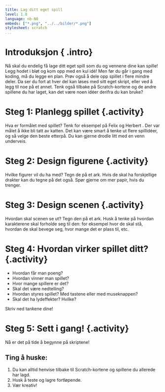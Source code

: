 ```yaml
---
title: Lag ditt eget spill
level: 1.8
language: nb-NO
embeds: ["*.png", "../../bilder/*.png"]
stylesheet: scratch
...
```


# Introduksjon { .intro}

Nå skal du endelig få lage ditt eget spill som du og vennene dine kan spille! 
Legg hodet i bløt og kom opp med en kul idé! 
Men før du går i gang med koding, må du legge en plan. Prøv også å dele opp spillet i flere mindre
deler. Da ser du fort at hver del kan løses med sitt eget skript, eller ved å legg til noe på et
annet. Tenk også tilbake på Scratch-kortene og de andre spillene du har laget, 
kan det være noen idéer derifra du kan bruke?

# Steg 1: Planlegg spillet {.activity}

Hva er formålet med spillet? Tenk for eksempel på Felix og Herbert . Der var målet å ikke bli tatt av
katten. Det kan være smart å tenke ut flere spillidéer, og så velge den beste etterpå. Du kan gjerne
drodle litt med en venn underveis.

# Steg 2: Design figurene {.activity}

Hvilke figurer vil du ha med? Tegn de på et ark. Hvis de skal ha forskjellige drakter kan du
tegne på det også. Spør gjerne om mer papir, hvis du trenger. 

# Steg 3: Design scenen {.activity}

Hvordan skal scenen se ut? Tegn den på et ark. Husk å tenke på hvordan karakterene skal
forholde seg til den: for eksempel hvor de skal stå, hvordan de skal bevege seg, hvor mange det er
plass til, etc.


# Steg 4: Hvordan virker spillet ditt? {.activity}

* Hvordan får man poeng?
* Hvordan vinner man spillet?
* Hvor mange spillere er det?
* Skal det være nedtelling?
* Hvordan styres spillet? Med tastene eller med museknappen?
* Skal det ha lydeffekter? Hvilke?

Skriv ned tankene dine!


# Steg 5: Sett i gang! {.activity}

Nå er det på tide å begynne på skriptene!

## Ting å huske:

1. Du kan alltid henvise tilbake til Scratch-kortene og spillene du allerede har lagd.
2. Husk å teste og lagre fortløpende. 
3. Vær kreativ!
